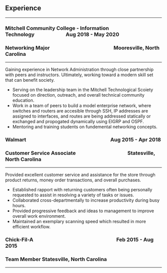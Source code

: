 ## Experience
-------------------

### Mitchell Community College - Information Technology&nbsp;&nbsp;&nbsp;&nbsp;&nbsp;&nbsp;&nbsp;&nbsp;&nbsp;&nbsp;&nbsp;&nbsp;&nbsp;&nbsp;&nbsp;&nbsp;&nbsp;&nbsp;&nbsp;&nbsp;&nbsp;&nbsp;&nbsp;&nbsp;&nbsp;&nbsp;Aug 2018 - May 2020
### Networking Major&nbsp;&nbsp;&nbsp;&nbsp;&nbsp;&nbsp;&nbsp;&nbsp;&nbsp;&nbsp;&nbsp;&nbsp;&nbsp;&nbsp;&nbsp;&nbsp;&nbsp;&nbsp;&nbsp;&nbsp;&nbsp;&nbsp;&nbsp;&nbsp;&nbsp;&nbsp;&nbsp;&nbsp;&nbsp;&nbsp;&nbsp;&nbsp;&nbsp;&nbsp;&nbsp;&nbsp;&nbsp;&nbsp;&nbsp;&nbsp;&nbsp;&nbsp;&nbsp;&nbsp;&nbsp;&nbsp;&nbsp;&nbsp;&nbsp;&nbsp;&nbsp;&nbsp;&nbsp;Mooresville, North Carolina
--------------------------------------------------
Gaining experience in Network Administration through close partnership with peers and instructors.  Ultimately, working toward a modern skill set that can benefit society.

 * Serving on the leadership team in the Mitchell Technological Scoiety focused on direction, outreach, and overall technical community education.
 * Work in a team of peers to build a model enterprise network, where switches and routers are accesible through SSH, IP addresses are assigned to interfaces, and routes are being addressed statically or exchanged and propogated dynamically using EIGRP and OSPF.
 * Mentoring and training students on fundemental networking concepts.


### Walmart &nbsp;&nbsp;&nbsp;&nbsp;&nbsp;&nbsp;&nbsp;&nbsp;&nbsp;&nbsp;&nbsp;&nbsp;&nbsp;&nbsp;&nbsp;&nbsp;&nbsp;&nbsp;&nbsp;&nbsp;&nbsp;&nbsp;&nbsp;&nbsp;&nbsp;&nbsp;&nbsp;&nbsp;&nbsp;&nbsp;&nbsp;&nbsp;&nbsp;&nbsp;&nbsp;&nbsp;&nbsp;&nbsp;&nbsp;&nbsp;&nbsp;&nbsp;&nbsp;&nbsp;&nbsp;&nbsp;&nbsp;&nbsp;&nbsp;&nbsp;&nbsp;&nbsp;&nbsp;&nbsp;&nbsp;&nbsp;&nbsp;&nbsp;&nbsp;&nbsp;&nbsp;&nbsp;&nbsp;&nbsp;&nbsp;&nbsp;&nbsp;&nbsp;&nbsp;Aug 2015 - Apr 2018
### Customer Service Associate&nbsp;&nbsp;&nbsp;&nbsp;&nbsp;&nbsp;&nbsp;&nbsp;&nbsp;&nbsp;&nbsp;&nbsp;&nbsp;&nbsp;&nbsp;&nbsp;&nbsp;&nbsp;&nbsp;&nbsp;&nbsp;&nbsp;&nbsp;&nbsp;&nbsp;&nbsp;&nbsp;&nbsp;&nbsp;&nbsp;&nbsp;&nbsp;&nbsp;&nbsp;&nbsp;&nbsp;&nbsp;&nbsp;&nbsp;&nbsp;&nbsp;&nbsp;&nbsp;Statesville, North Carolina
--------------------------------------------------------------
Provided excellent customer service and assistance for the store through product returns, money order transactions, and overall purchases.

 * Established rapport with returning customers often being personally requested to assist in resolving a variety of tasks or issues.
 * Collaborated cross-departmentally to increase productivity during busy hours.
 * Provided progressive feedback and ideas to management to improve overall work environment.
 * Maintained an exemplary scanning speed which resulted in more efficient workflow.

### Chick-Fil-A&nbsp;&nbsp;&nbsp;&nbsp;&nbsp;&nbsp;&nbsp;&nbsp;&nbsp;&nbsp;&nbsp;&nbsp;&nbsp;&nbsp;&nbsp;&nbsp;&nbsp;&nbsp;&nbsp;&nbsp;&nbsp;&nbsp;&nbsp;&nbsp;&nbsp;&nbsp;&nbsp;&nbsp;&nbsp;&nbsp;&nbsp;&nbsp;&nbsp;&nbsp;&nbsp;&nbsp;&nbsp;&nbsp;&nbsp;&nbsp;&nbsp;&nbsp;&nbsp;&nbsp;&nbsp;&nbsp;&nbsp;&nbsp;&nbsp;&nbsp;&nbsp;&nbsp;&nbsp;&nbsp;&nbsp;&nbsp;&nbsp;&nbsp;&nbsp;&nbsp;&nbsp;&nbsp;&nbsp;&nbsp;&nbsp;&nbsp;&nbsp;&nbsp;&nbsp;Feb 2015 - Aug 2015
### Team Member   Statesville, North Carolina
-----------------------------------------------
